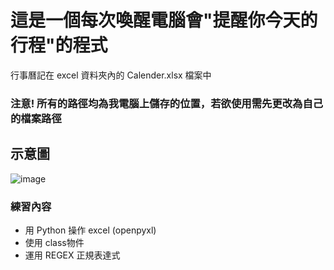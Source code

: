 # 這是一個每次喚醒電腦會"提醒你今天的行程"的程式
行事曆記在 excel 資料夾內的 Calender.xlsx 檔案中
### 注意! 所有的路徑均為我電腦上儲存的位置，若欲使用需先更改為自己的檔案路徑

## 示意圖
![image](https://user-images.githubusercontent.com/99878799/177176711-076e82d2-201f-4191-92cf-9c8d3c0ef0f3.png)

### 練習內容
- 用 Python 操作 excel (openpyxl)
- 使用 class物件
- 運用 REGEX 正規表達式
